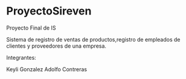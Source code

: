 # ProyectoSireven
Proyecto Final de IS

Sistema de registro de ventas de productos,registro de empleados de clientes y proveedores de una empresa.


Integrantes:

Keyli Gonzalez
Adolfo Contreras

